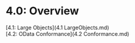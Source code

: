 # 4.0: Overview

[4.1: Large Objects](4.1 LargeObjects.md)  
[4.2: OData Conformance](4.2 Conformance.md)     
